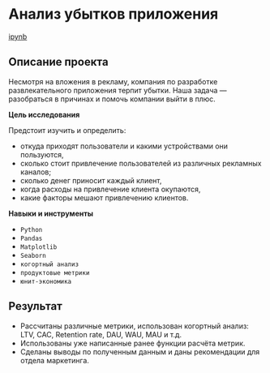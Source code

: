 # Анализ убытков приложения

[ipynb](https://nbviewer.jupyter.org/github/AlexVarnik/data-analyst/blob/main/DA_007_cohort%20analysis/DA_007_cohort%20analysis.ipynb)


## Описание проекта

Несмотря на вложения в рекламу, компания по разработке развлекательного приложения терпит убытки. Наша задача — разобраться в причинах и помочь компании выйти в плюс.

**Цель исследования**

Предстоит изучить и определить:
- откуда приходят пользователи и какими устройствами они пользуются,
- сколько стоит привлечение пользователей из различных рекламных каналов;
- сколько денег приносит каждый клиент,
- когда расходы на привлечение клиента окупаются,
- какие факторы мешают привлечению клиентов.

**Навыки и инструменты**
- `Python`
- `Pandas`
- `Matplotlib`
- `Seaborn`
- `когортный анализ`
- `продуктовые метрики`
- `юнит-экономика`

## Результат
- Рассчитаны различные метрики, использован когортный анализ: LTV, CAC, Retention rate, DAU, WAU, MAU и т.д.
- Использованы уже написанные ранее функции расчёта метрик. 
- Сделаны выводы по полученным данным и даны рекомендации для отдела маркетинга.